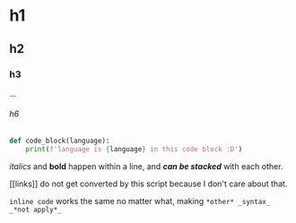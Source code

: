 # h1
## h2
### h3
...
###### h6

```python
def code_block(language):
    print(f'language is {language} in this code block :D')
```

*italics* and **bold** happen within a line, and ***can be stacked*** with each other.

[[links]] do not get converted by this script because I don't care about that.

`inline code` works the same no matter what, making `*other* _syntax_ _*not apply*_`
